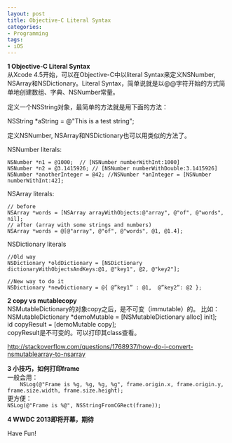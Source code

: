 ```yaml
---
layout: post  
title: Objective-C Literal Syntax  
categories:  
- Programming  
tags:
- iOS
---
```


**1 Objective-C Literal Syntax**  
从Xcode 4.5开始，可以在Objective-C中以literal Syntax来定义NSNumber, NSArray和NSDictionary。Literal Syntax，简单说就是以@@字符开始的方式简单地创建数组、字典、NSNumber常量。

定义一个NSString对象，最简单的方法就是用下面的方法：

NSString *aString = @"This is a test string";

定义NSNumber, NSArray和NSDictionary也可以用类似的方法了。

NSNumber literals:

    NSNumber *n1 = @1000;  // [NSNumber numberWithInt:1000] 
    NSNumber *n2 = @3.1415926; // [NSNumber numberWithDouble:3.1415926]
    NSNumber *anotherInteger = @42; //NSNumber *anInteger = [NSNumber numberWithInt:42];


NSArray literals:

    // before
    NSArray *words = [NSArray arrayWithObjects:@"array", @"of", @"words", nil];
    // after (array with some strings and numbers)
    NSArray *words = @[@"array", @"of", @"words", @1, @1.4];




NSDictionary literals


    //Old way
    NSDictionary *oldDictionary = [NSDictionary dictionaryWithObjectsAndKeys:@1, @"key1", @2, @"key2"];
    
    //New way to do it
    NSDictionary *newDictionary = @{ @”key1” : @1,  @”key2”: @2 };
    

**2 copy vs mutablecopy**  
NSMutableDictionary的对象copy之后，是不可变（immutable）的。
比如：       
NSMutableDictionary *demoMutable = [NSMutableDictionary alloc] init];  
id copyResult = [demoMutable copy];  
copyResult是不可变的。可以打印其class查看。

​http://stackoverflow.com/questions/1768937/how-do-i-convert-nsmutablearray-to-nsarray

**3 小技巧，如何打印frame**  
一般会用：  
`    NSLog(@"Frame is %g, %g, %g, %g", frame.origin.x, frame.origin.y, frame.size.width, frame.size.height);`  
更方便：  
    `NSLog(@"Frame is %@", NSStringFromCGRect(frame));`

**4 WWDC 2013即将开幕，期待**

Have Fun!






